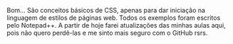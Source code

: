 Bom... São conceitos básicos de CSS, apenas para dar iniciação na linguagem de estilos de páginas web. Todos os exemplos foram escritos pelo Notepad++. A partir de hoje farei atualizações das minhas aulas aqui, pois não quero perdê-las e me sinto mais seguro com o GitHub rsrs.
